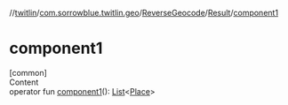 //[twitlin](../../../index.md)/[com.sorrowblue.twitlin.geo](../../index.md)/[ReverseGeocode](../index.md)/[Result](index.md)/[component1](component1.md)



# component1  
[common]  
Content  
operator fun [component1](component1.md)(): [List](https://kotlinlang.org/api/latest/jvm/stdlib/kotlin.collections/-list/index.html)<[Place](../../../com.sorrowblue.twitlin.objects/-place/index.md)>  



